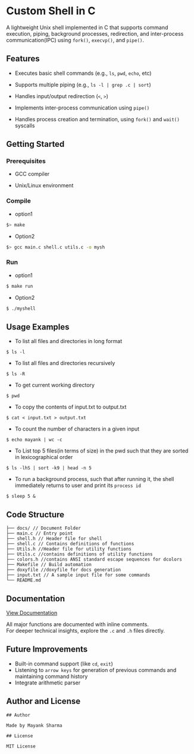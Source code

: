 
# Custom Shell in C

  

A lightweight Unix shell implemented in C that supports command execution, piping, background processes, redirection, and inter-process communication(IPC) using `fork()`, `execvp()`, and `pipe()`.

  

## Features

  

- Executes basic shell commands (e.g., `ls`, `pwd`, `echo`, etc)

- Supports multiple piping (e.g., `ls -l | grep .c | sort`)

- Handles input/output redirection (`<`, `>`)

- Implements inter-process communication using `pipe()`

- Handles process creation and termination, using `fork()` and `wait()` syscalls

  

## Getting Started

  

### Prerequisites

- GCC compiler

- Unix/Linux environment

  

### Compile
- option1
```bash
$> make
```
- Option2
```bash
$> gcc main.c shell.c utils.c -o mysh
```
  

### Run

- option1
```bash
$ make run
```
- Option2
```bash
$ ./myshell
```

  

## **Usage Examples**

- To list all files and directories in long format
```	
$ ls -l
```
- To list all files and directories recursively
```	
$ ls -R
```
- To get current working directory
```	
$ pwd
```
- To copy the contents of input.txt to output.txt
```	
$ cat < input.txt > output.txt
```
- To count the number of characters in a given input
```	
$ echo mayank | wc -c
```
- To List top 5 files(in terms of size) in the pwd such that they are sorted in lexicographical order 
```	
$ ls -lhS | sort -k9 | head -n 5    
```
- To run a background process, such that after running it, the shell immediately returns to user and print its `process id`
```	
$ sleep 5 &
```
## Code Structure
```
├── docs/ // Document Folder
├── main.c // Entry point
├── shell.h // Header file for shell
├── shell.c // Contains definitions of functions
├── Utils.h //Header file for utility functions
├── Utils.c //contains definitions of utility functions
├── colors.h //contains ANSI standard escape sequences for dcolors
├── Makefile // Build automation
├── doxyfile //doxyfile for docs generation
├── input.txt // A sample input file for some commands
└── README.md
```

## Documentation
[View Documentation](https://maydev18.github.io/shell/)

All major functions are documented with inline comments.  
For deeper technical insights, explore the `.c` and `.h` files directly.


## Future Improvements

- Built-in command support (like `cd`, `exit`)
- Listening to `arrow keys` for generation of previous commands and maintaining command history
- Integrate arithmetic parser


## Author and License
```
## Author

Made by Mayank Sharma

## License

MIT License
```